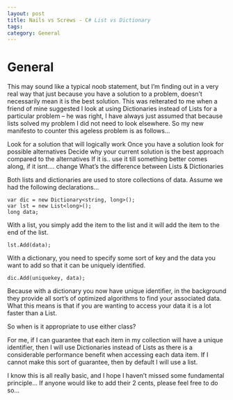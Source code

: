 ```yaml
---
layout: post
title: Nails vs Screws - C# List vs Dictionary
tags: 
category: General
---
```

# General

This may sound like a typical noob statement, but I’m finding out in a very real way that just because you have a solution to a problem, doesn’t necessarily mean it is the best solution. This was reiterated to me when a friend of mine suggested I look at using Dictionaries instead of Lists for a particular problem – he was right, I have always just assumed that because lists solved my problem I did not need to look elsewhere. So my new manifesto to counter this ageless problem is as follows…

Look for a solution that will logically work
Once you have a solution look for possible alternatives
Decide why your current solution is the best approach compared to the alternatives
If it is.. use it till something better comes along, if it isnt…. change
What’s the difference between Lists & Dictionaries

Both lists and dictionaries are used to store collections of data. Assume we had the following declarations…

~~~
var dic = new Dictionary<string, long>();
var lst = new List<long>();
long data;
~~~
 

With a list, you simply add the item to the list and it will add the item to the end of the list.

~~~
lst.Add(data);
~~~

With a dictionary, you need to specify some sort of key and the data you want to add so that it can be uniquely identified.

~~~
dic.Add(uniquekey, data);
~~~
 

Because with a dictionary you now have unique identifier, in the background they provide all sort’s of optimized algorithms to find your associated data. What this means is that if you are wanting to access your data it is a lot faster than a List.

So when is it appropriate to use either class?

For me, if I can guarantee that each item in my collection will have a unique identifier, then I will use Dictionaries instead of Lists as there is a considerable performance benefit when accessing each data item. If I cannot make this sort of guarantee, then by default I will use a list.

I know this is all really basic, and I hope I haven’t missed some fundamental principle… If anyone would like to add their 2 cents, please feel free to do so…